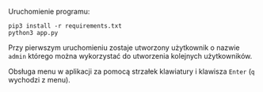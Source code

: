 Uruchomienie programu:

```
pip3 install -r requirements.txt
python3 app.py
```

Przy pierwszym uruchomieniu zostaje utworzony użytkownik o nazwie `admin` którego można wykorzystać do utworzenia
kolejnych użytkowników.

Obsługa menu w aplikacji za pomocą strzałek klawiatury i klawisza `Enter` (`q` wychodzi z menu).